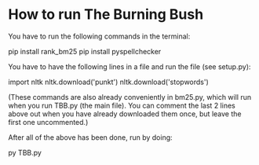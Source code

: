 # How to run The Burning Bush


You have to run the following commands in the terminal:

pip install rank_bm25
pip install pyspellchecker


You have to have the following lines in a file and run the file (see setup.py):

import nltk
nltk.download('punkt')
nltk.download('stopwords')

(These commands are also already conveniently in bm25.py, which will run when you run TBB.py (the main file).  You can comment the last 2 lines above out when you have already downloaded them once, but leave the first one uncommented.)


After all of the above has been done, run by doing: 

py TBB.py
